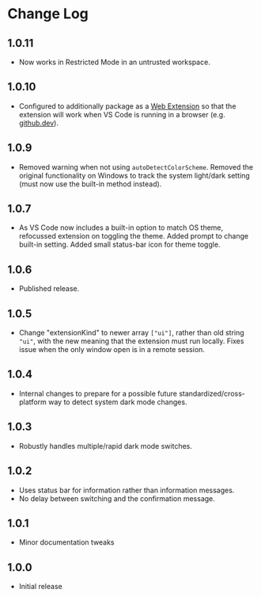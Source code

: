 # Change Log

## 1.0.11

- Now works in Restricted Mode in an untrusted workspace.

## 1.0.10

- Configured to additionally package as a [Web Extension](https://code.visualstudio.com/api/extension-guides/web-extensions) so that the extension will work when VS Code is running in a browser (e.g. [github.dev](https://github.dev)).

## 1.0.9

- Removed warning when not using `autoDetectColorScheme`.  Removed the original functionality on Windows to track the system light/dark setting (must now use the built-in method instead).

## 1.0.7

- As VS Code now includes a built-in option to match OS theme, refocussed extension on toggling the theme.  Added prompt to change built-in setting.  Added small status-bar icon for theme toggle.

## 1.0.6

- Published release.

## 1.0.5

- Change "extensionKind" to newer array `["ui"]`, rather than old string `"ui"`, with the new meaning that the extension must run locally.  Fixes issue when the only window open is in a remote session.

## 1.0.4

- Internal changes to prepare for a possible future standardized/cross-platform way to detect system dark mode changes.

## 1.0.3

- Robustly handles multiple/rapid dark mode switches.

## 1.0.2

- Uses status bar for information rather than information messages.
- No delay between switching and the confirmation message.

## 1.0.1

- Minor documentation tweaks

## 1.0.0

- Initial release

